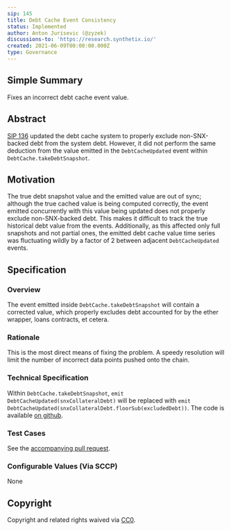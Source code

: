 ```yaml
---
sip: 145
title: Debt Cache Event Consistency
status: Implemented
author: Anton Jurisevic (@zyzek)
discussions-to: 'https://research.synthetix.io/'
created: 2021-06-09T00:00:00.000Z
type: Governance
---
```


<!--You can leave these HTML comments in your merged SIP and delete the visible duplicate text guides, they will not appear and may be helpful to refer to if you edit it again. This is the suggested template for new SIPs. Note that an SIP number will be assigned by an editor. When opening a pull request to submit your SIP, please use an abbreviated title in the filename, `sip-draft_title_abbrev.md`. The title should be 44 characters or less.-->

## Simple Summary

Fixes an incorrect debt cache event value.

## Abstract

[SIP 136](https://sips.synthetix.io/sips/sip-136) updated the debt cache system to properly exclude non-SNX-backed debt
from the system debt. However, it did not perform the same deduction from the value emitted in the `DebtCacheUpdated`
event within `DebtCache.takeDebtSnapshot`.

## Motivation

The true debt snapshot value and the emitted value are out of sync; although the true cached value is being computed
correctly, the event emitted concurrently with this value being updated does not properly exclude non-SNX-backed debt.
This makes it difficult to track the true historical debt value from the events.
Additionally, as this affected only full snapshots and not partial ones, the emitted debt cache value time series was
fluctuating wildly by a factor of 2 between adjacent `DebtCacheUpdated` events.

## Specification

<!--The specification should describe the syntax and semantics of any new feature, there are five sections
1. Overview
2. Rationale
3. Technical Specification
4. Test Cases
5. Configurable Values
-->

### Overview

The event emitted inside `DebtCache.takeDebtSnapshot` will contain a corrected value, which properly excludes
debt accounted for by the ether wrapper, loans contracts, et cetera.

### Rationale

This is the most direct means of fixing the problem. A speedy resolution will limit the number of incorrect
data points pushed onto the chain.

### Technical Specification

Within `DebtCache.takeDebtSnapshot`, `emit DebtCacheUpdated(snxCollateralDebt)` will be replaced with
`emit DebtCacheUpdated(snxCollateralDebt.floorSub(excludedDebt))`.
The code is available [on github](https://github.com/Synthetixio/synthetix/pull/1325).

### Test Cases

See the [accompanying pull request](https://github.com/Synthetixio/synthetix/pull/1325).

### Configurable Values (Via SCCP)

None

## Copyright

Copyright and related rights waived via [CC0](https://creativecommons.org/publicdomain/zero/1.0/).
